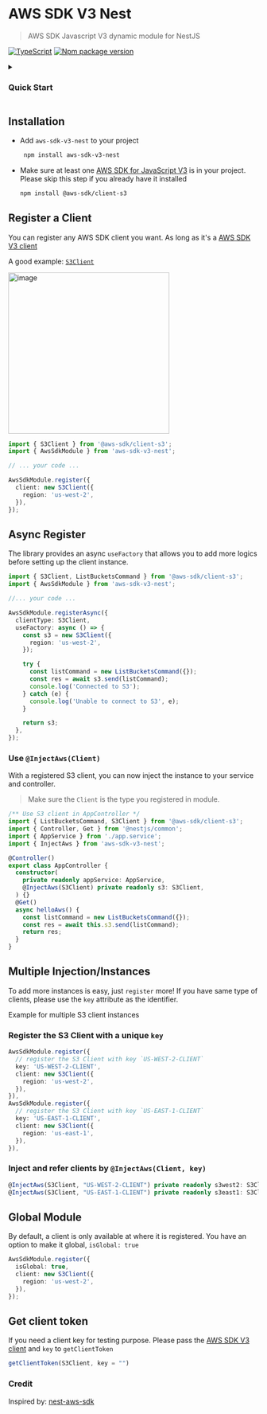 # AWS SDK V3 Nest

> AWS SDK Javascript V3 dynamic module for NestJS

[![TypeScript](https://img.shields.io/badge/--3178C6?logo=typescript&logoColor=ffffff)](https://www.typescriptlang.org/) [![Npm package version](https://badgen.net/npm/v/aws-sdk-v3-nest)](https://www.npmjs.com/package/aws-sdk-v3-nest)

<details>

<summary><h3>Quick Start</h3></summary>


Let's build a S3 client and inject it into the nest app.

```
npm install aws-sdk-v3-nest @aws-sdk/client-s3
```

1. Register the module with a S3 Client, in `app.module.ts`

```ts
import { Module } from '@nestjs/common';
import { AppController } from './app.controller';
import { AppService } from './app.service';
import { AwsSdkModule } from 'aws-sdk-v3-nest';
import { S3Client } from '@aws-sdk/client-s3';

@Module({
  imports: [
    // register S3 client
    AwsSdkModule.register({
      client: new S3Client({
        region: 'us-west-2',
      }),
    }),
  ],
  controllers: [AppController],
  providers: [AppService],
})
export class AppModule {}
```

2. use the S3 client in `app.controller.ts`

```ts
import { ListBucketsCommand, S3Client } from '@aws-sdk/client-s3';
import { Controller, Get } from '@nestjs/common';
import { AppService } from './app.service';
import { InjectAws } from 'aws-sdk-v3-nest';

@Controller()
export class AppController {
  constructor(
    private readonly appService: AppService,
    // inject the client
    @InjectAws(S3Client) private readonly s3: S3Client 
  ) {}
  @Get()
  async helloAws() {
    const listCommand = new ListBucketsCommand({});
    const res = await this.s3.send(listCommand);
    return res;
  }
}
```

3. done!

</details>

## Installation

* Add `aws-sdk-v3-nest` to your project
  ```bash
   npm install aws-sdk-v3-nest
   ```
* Make sure at least one [AWS SDK for JavaScript V3](https://docs.aws.amazon.com/AWSJavaScriptSDK/v3/latest/index.html) is in your project. Please skip this step if you already have it installed
  ```bash
  npm install @aws-sdk/client-s3
   ```


## Register a Client

You can register any AWS SDK client you want. As long as it's a [AWS SDK V3 client](https://docs.aws.amazon.com/AWSJavaScriptSDK/v3/latest/index.html)

A good example: [`S3Client`](https://docs.aws.amazon.com/AWSJavaScriptSDK/v3/latest/client/s3/)

<img width="324" alt="image" src="https://github.com/deligenius/aws-sdk-v3-nest/assets/8935612/10230c29-0ad3-4bf7-a07d-e0a0e866b166">

```ts
import { S3Client } from '@aws-sdk/client-s3';
import { AwsSdkModule } from 'aws-sdk-v3-nest';

// ... your code ...

AwsSdkModule.register({
  client: new S3Client({
    region: 'us-west-2',
  }),
});
```




## Async Register

The library provides an async `useFactory` that allows you to add more logics before setting up the client instance.

```ts
import { S3Client, ListBucketsCommand } from '@aws-sdk/client-s3';
import { AwsSdkModule } from 'aws-sdk-v3-nest';

//... your code ...

AwsSdkModule.registerAsync({
  clientType: S3Client,
  useFactory: async () => {
    const s3 = new S3Client({
      region: 'us-west-2',
    });

    try {
      const listCommand = new ListBucketsCommand({});
      const res = await s3.send(listCommand);
      console.log('Connected to S3');
    } catch (e) {
      console.log('Unable to connect to S3', e);
    }

    return s3;
  },
});
```

### Use `@InjectAws(Client)`

With a registered S3 client, you can now inject the instance to your service and controller.

> Make sure the `Client` is the type you registered in module.

```ts
/** Use S3 client in AppController */
import { ListBucketsCommand, S3Client } from '@aws-sdk/client-s3';
import { Controller, Get } from '@nestjs/common';
import { AppService } from './app.service';
import { InjectAws } from 'aws-sdk-v3-nest';

@Controller()
export class AppController {
  constructor(
    private readonly appService: AppService,
    @InjectAws(S3Client) private readonly s3: S3Client,
  ) {}
  @Get()
  async helloAws() {
    const listCommand = new ListBucketsCommand({});
    const res = await this.s3.send(listCommand);
    return res;
  }
}
```

## Multiple Injection/Instances

To add more instances is easy, just `register` more! 
If you have same type of clients, please use the `key` attribute as the identifier.

Example for multiple S3 client instances

### Register the S3 Client with a unique `key`
```ts
AwsSdkModule.register({
  // register the S3 Client with key `US-WEST-2-CLIENT`
  key: 'US-WEST-2-CLIENT',
  client: new S3Client({
    region: 'us-west-2',
  }),
}),
AwsSdkModule.register({
  // register the S3 Client with key `US-EAST-1-CLIENT`
  key: 'US-EAST-1-CLIENT',
  client: new S3Client({
    region: 'us-east-1',
  }),
}),
```

### Inject and refer clients by `@InjectAws(Client, key)`
```ts
@InjectAws(S3Client, "US-WEST-2-CLIENT") private readonly s3west2: S3Client,
@InjectAws(S3Client, "US-EAST-1-CLIENT") private readonly s3east1: S3Client,
```

## Global Module

By default, a client is only available at where it is registered.
You have an option to make it global, `isGlobal: true`

```ts
AwsSdkModule.register({
  isGlobal: true,
  client: new S3Client({
    region: 'us-west-2',
  }),
});
```

## Get client token

If you need a client key for testing purpose. Please pass the [AWS SDK V3 client](https://docs.aws.amazon.com/AWSJavaScriptSDK/v3/latest/index.html) and `key` to `getClientToken`

```ts
getClientToken(S3Client, key = "")
```

### Credit

Inspired by: [nest-aws-sdk](https://www.npmjs.com/package/nest-aws-sdk)
